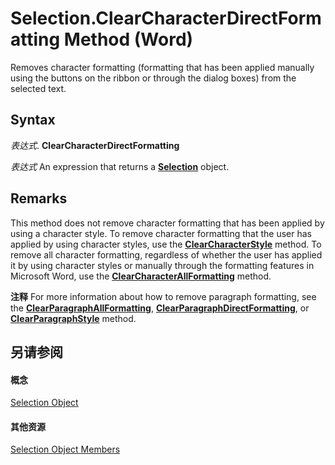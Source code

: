 
# Selection.ClearCharacterDirectFormatting Method (Word)

Removes character formatting (formatting that has been applied manually using the buttons on the ribbon or through the dialog boxes) from the selected text.


## Syntax

 _表达式_. **ClearCharacterDirectFormatting**

 _表达式_ An expression that returns a **[Selection](7b574a91-c33e-ecfd-6783-6b7528b2ed8f.md)** object.


## Remarks

This method does not remove character formatting that has been applied by using a character style. To remove character formatting that the user has applied by using character styles, use the  **[ClearCharacterStyle](ff9795f9-ea74-fa03-5d87-9c56152d179d.md)** method. To remove all character formatting, regardless of whether the user has applied it by using character styles or manually through the formatting features in Microsoft Word, use the **[ClearCharacterAllFormatting](1d0dfb43-4855-1534-5ec2-475232a6a457.md)** method.


 **注释**  For more information about how to remove paragraph formatting, see the  **[ClearParagraphAllFormatting](b3a88322-933a-ff14-e788-e1934aba243d.md)**, **[ClearParagraphDirectFormatting](66df2319-f02e-7cd9-4cef-fda6468dcd67.md)**, or **[ClearParagraphStyle](cfbafeac-99e1-5fae-a9a0-8cf8836add94.md)** method.


## 另请参阅


#### 概念


[Selection Object](7b574a91-c33e-ecfd-6783-6b7528b2ed8f.md)
#### 其他资源


[Selection Object Members](http://msdn.microsoft.com/library/71e67a43-d40a-ad9a-8ef2-c5c487733e0d%28Office.15%29.aspx)